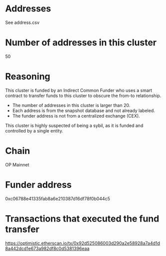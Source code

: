 # Addresses

See address.csv

# Number of addresses in this cluster

50

# Reasoning

This cluster is funded by an Indirect Common Funder who uses a smart contract to transfer funds to this cluster to obscure the from-to relationship.

- The number of addresses in this cluster is larger than 20.
- Each address is from the snapshot database and not already labeled.
- The funder address is not from a centralized exchange (CEX).

This cluster is highly suspected of being a sybil, as it is funded and controlled by a single entity.

# Chain

OP Mainnet

# Funder address

0xc06788e41335fab8a6e210387d16df78f0b044c5

# Transactions that executed the fund transfer

https://optimistic.etherscan.io/tx/0x92d525086003d290a2e58928a7a4d1d8a442dcd1e673a982df8c0d5381396eaa
